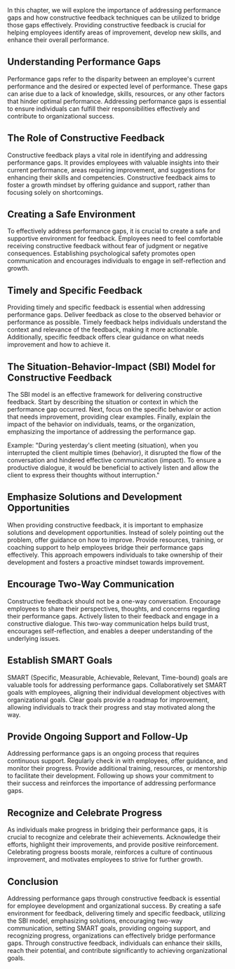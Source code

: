 
In this chapter, we will explore the importance of addressing performance gaps and how constructive feedback techniques can be utilized to bridge those gaps effectively. Providing constructive feedback is crucial for helping employees identify areas of improvement, develop new skills, and enhance their overall performance.

Understanding Performance Gaps
------------------------------

Performance gaps refer to the disparity between an employee's current performance and the desired or expected level of performance. These gaps can arise due to a lack of knowledge, skills, resources, or any other factors that hinder optimal performance. Addressing performance gaps is essential to ensure individuals can fulfill their responsibilities effectively and contribute to organizational success.

The Role of Constructive Feedback
---------------------------------

Constructive feedback plays a vital role in identifying and addressing performance gaps. It provides employees with valuable insights into their current performance, areas requiring improvement, and suggestions for enhancing their skills and competencies. Constructive feedback aims to foster a growth mindset by offering guidance and support, rather than focusing solely on shortcomings.

Creating a Safe Environment
---------------------------

To effectively address performance gaps, it is crucial to create a safe and supportive environment for feedback. Employees need to feel comfortable receiving constructive feedback without fear of judgment or negative consequences. Establishing psychological safety promotes open communication and encourages individuals to engage in self-reflection and growth.

Timely and Specific Feedback
----------------------------

Providing timely and specific feedback is essential when addressing performance gaps. Deliver feedback as close to the observed behavior or performance as possible. Timely feedback helps individuals understand the context and relevance of the feedback, making it more actionable. Additionally, specific feedback offers clear guidance on what needs improvement and how to achieve it.

The Situation-Behavior-Impact (SBI) Model for Constructive Feedback
-------------------------------------------------------------------

The SBI model is an effective framework for delivering constructive feedback. Start by describing the situation or context in which the performance gap occurred. Next, focus on the specific behavior or action that needs improvement, providing clear examples. Finally, explain the impact of the behavior on individuals, teams, or the organization, emphasizing the importance of addressing the performance gap.

Example: "During yesterday's client meeting (situation), when you interrupted the client multiple times (behavior), it disrupted the flow of the conversation and hindered effective communication (impact). To ensure a productive dialogue, it would be beneficial to actively listen and allow the client to express their thoughts without interruption."

Emphasize Solutions and Development Opportunities
-------------------------------------------------

When providing constructive feedback, it is important to emphasize solutions and development opportunities. Instead of solely pointing out the problem, offer guidance on how to improve. Provide resources, training, or coaching support to help employees bridge their performance gaps effectively. This approach empowers individuals to take ownership of their development and fosters a proactive mindset towards improvement.

Encourage Two-Way Communication
-------------------------------

Constructive feedback should not be a one-way conversation. Encourage employees to share their perspectives, thoughts, and concerns regarding their performance gaps. Actively listen to their feedback and engage in a constructive dialogue. This two-way communication helps build trust, encourages self-reflection, and enables a deeper understanding of the underlying issues.

Establish SMART Goals
---------------------

SMART (Specific, Measurable, Achievable, Relevant, Time-bound) goals are valuable tools for addressing performance gaps. Collaboratively set SMART goals with employees, aligning their individual development objectives with organizational goals. Clear goals provide a roadmap for improvement, allowing individuals to track their progress and stay motivated along the way.

Provide Ongoing Support and Follow-Up
-------------------------------------

Addressing performance gaps is an ongoing process that requires continuous support. Regularly check in with employees, offer guidance, and monitor their progress. Provide additional training, resources, or mentorship to facilitate their development. Following up shows your commitment to their success and reinforces the importance of addressing performance gaps.

Recognize and Celebrate Progress
--------------------------------

As individuals make progress in bridging their performance gaps, it is crucial to recognize and celebrate their achievements. Acknowledge their efforts, highlight their improvements, and provide positive reinforcement. Celebrating progress boosts morale, reinforces a culture of continuous improvement, and motivates employees to strive for further growth.

Conclusion
----------

Addressing performance gaps through constructive feedback is essential for employee development and organizational success. By creating a safe environment for feedback, delivering timely and specific feedback, utilizing the SBI model, emphasizing solutions, encouraging two-way communication, setting SMART goals, providing ongoing support, and recognizing progress, organizations can effectively bridge performance gaps. Through constructive feedback, individuals can enhance their skills, reach their potential, and contribute significantly to achieving organizational goals.
